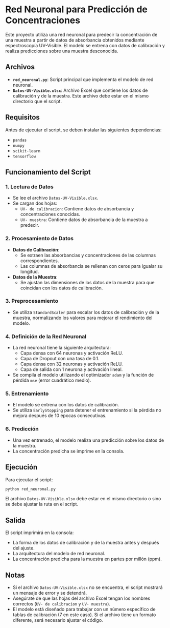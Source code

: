 # Red Neuronal para Predicción de Concentraciones

Este proyecto utiliza una red neuronal para predecir la concentración de una muestra a partir de datos de absorbancia obtenidos mediante espectroscopía UV-Visible. El modelo se entrena con datos de calibración y realiza predicciones sobre una muestra desconocida.

## Archivos

- **`red_neuronal.py`**: Script principal que implementa el modelo de red neuronal.
- **`Datos-UV-Visible.xlsx`**: Archivo Excel que contiene los datos de calibración y de la muestra. Este archivo debe estar en el mismo directorio que el script.

## Requisitos

Antes de ejecutar el script, se deben instalar las siguientes dependencias:

- `pandas`
- `numpy`
- `scikit-learn`
- `tensorflow`

## Funcionamiento del Script

### 1. **Lectura de Datos**
- Se lee el archivo `Datos-UV-Visible.xlsx`.
- Se cargan dos hojas:
  - `UV- de calibracion`: Contiene datos de absorbancia y concentraciones conocidas.
  - `UV- muestra`: Contiene datos de absorbancia de la muestra a predecir.

### 2. **Procesamiento de Datos**
- **Datos de Calibración**:
  - Se extraen las absorbancias y concentraciones de las columnas correspondientes.
  - Las columnas de absorbancia se rellenan con ceros para igualar su longitud.
- **Datos de la Muestra**:
  - Se ajustan las dimensiones de los datos de la muestra para que coincidan con los datos de calibración.

### 3. **Preprocesamiento**
- Se utiliza `StandardScaler` para escalar los datos de calibración y de la muestra, normalizando los valores para mejorar el rendimiento del modelo.

### 4. **Definición de la Red Neuronal**
- La red neuronal tiene la siguiente arquitectura:
  - Capa densa con 64 neuronas y activación ReLU.
  - Capa de Dropout con una tasa de 0.1.
  - Capa densa con 32 neuronas y activación ReLU.
  - Capa de salida con 1 neurona y activación lineal.
- Se compila el modelo utilizando el optimizador `adam` y la función de pérdida `mse` (error cuadrático medio).

### 5. **Entrenamiento**
- El modelo se entrena con los datos de calibración.
- Se utiliza `EarlyStopping` para detener el entrenamiento si la pérdida no mejora después de 10 épocas consecutivas.

### 6. **Predicción**
- Una vez entrenado, el modelo realiza una predicción sobre los datos de la muestra.
- La concentración predicha se imprime en la consola.

## Ejecución

Para ejecutar el script:

```bash
python red_neuronal.py
```

El archivo `Datos-UV-Visible.xlsx` debe estar en el mismo directorio o sino se debe ajustar la ruta en el script.

## Salida

El script imprimirá en la consola:
- La forma de los datos de calibración y de la muestra antes y después del ajuste.
- La arquitectura del modelo de red neuronal.
- La concentración predicha para la muestra en partes por millón (ppm).

## Notas

- Si el archivo `Datos-UV-Visible.xlsx` no se encuentra, el script mostrará un mensaje de error y se detendrá.
- Asegúrate de que las hojas del archivo Excel tengan los nombres correctos (`UV- de calibracion` y `UV- muestra`).
- El modelo está diseñado para trabajar con un número específico de tablas de calibración (7 en este caso). Si el archivo tiene un formato diferente, será necesario ajustar el código.